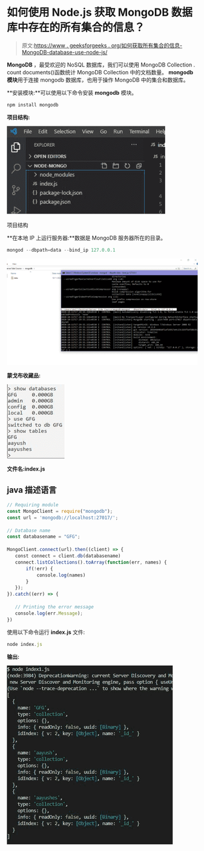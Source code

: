 # 如何使用 Node.js 获取 MongoDB 数据库中存在的所有集合的信息？

> 原文:[https://www . geeksforgeeks . org/如何获取所有集合的信息-MongoDB-database-use-node-js/](https://www.geeksforgeeks.org/how-to-get-information-of-all-collections-present-in-mongodb-database-using-node-js/)

**MongoDB** ，最受欢迎的 NoSQL 数据库，我们可以使用 MongoDB Collection . count documents()函数统计 MongoDB Collection 中的文档数量。 **mongodb** **模块**用于连接 mongodb 数据库，也用于操作 MongoDB 中的集合和数据库。

**安装模块:**可以使用以下命令安装 **mongodb** 模块。

```js
npm install mongodb
```

**项目结构:**

![](img/680c11a4a464432626c22f3eee5f7f10.png)

项目结构

**在本地 IP 上运行服务器:**数据是 MongoDB 服务器所在的目录。

```js
mongod --dbpath=data --bind_ip 127.0.0.1
```

![](img/1e52d87f2ec35e8c724e121c4d12f7e0.png)

**蒙戈布收藏品:**

![](img/6687e8238913a154992e21778f75a2ab.png)

**文件名:index.js**

## java 描述语言

```js
// Requiring module
const MongoClient = require("mongodb");
const url = 'mongodb://localhost:27017/';

// Database name
const databasename = "GFG";

MongoClient.connect(url).then((client) => {
   const connect = client.db(databasename)
   connect.listCollections().toArray(function(err, names) {   
       if(!err) {
           console.log(names)
       }
   });
}).catch((err) => {

   // Printing the error message
   console.log(err.Message);
})
```

使用以下命令运行 **index.js** 文件:

```js
node index.js
```

**输出:**

![](img/bd186bf928f6257f4aec722e79440418.png)